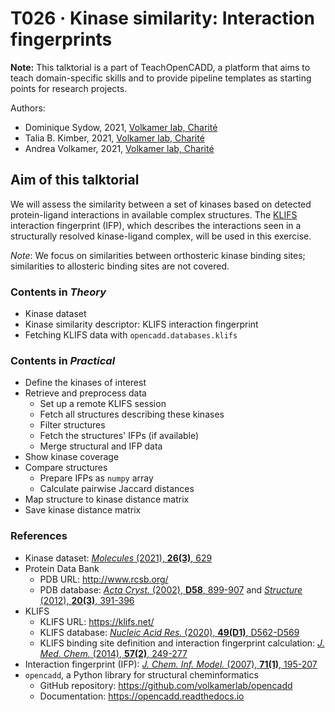 # T026 · Kinase similarity: Interaction fingerprints

**Note:** This talktorial is a part of TeachOpenCADD, a platform that aims to teach domain-specific skills and to provide pipeline templates as starting points for research projects.

Authors:

- Dominique Sydow, 2021, [Volkamer lab, Charité](https://volkamerlab.org/)
- Talia B. Kimber, 2021, [Volkamer lab, Charité](https://volkamerlab.org/)
- Andrea Volkamer, 2021, [Volkamer lab, Charité](https://volkamerlab.org/)


## Aim of this talktorial

We will assess the similarity between a set of kinases based on detected protein-ligand interactions in available complex structures. The [KLIFS](https://klifs.net/) interaction fingerprint (IFP), which describes the interactions seen in a structurally resolved kinase-ligand complex, will be used in this exercise.  

_Note_: We focus on similarities between orthosteric kinase binding sites; similarities to allosteric binding sites are not covered.


### Contents in *Theory*

* Kinase dataset
* Kinase similarity descriptor: KLIFS interaction fingerprint
* Fetching KLIFS data with `opencadd.databases.klifs`


### Contents in *Practical*

* Define the kinases of interest
* Retrieve and preprocess data
    * Set up a remote KLIFS session
    * Fetch all structures describing these kinases
    * Filter structures
    * Fetch the structures' IFPs (if available)
    * Merge structural and IFP data
* Show kinase coverage
* Compare structures
    * Prepare IFPs as `numpy` array
    * Calculate pairwise Jaccard distances
* Map structure to kinase distance matrix
* Save kinase distance matrix


### References

* Kinase dataset: [<i>Molecules</i> (2021), <b>26(3)</b>, 629](https://www.mdpi.com/1420-3049/26/3/629) 
* Protein Data Bank
  * PDB URL: http://www.rcsb.org/
  * PDB database: [<i>Acta Cryst.</i> (2002), <b>D58</b>, 899-907](https://doi.org/10.1107/S0907444902003451) and [<i>Structure</i> (2012), <b>20(3)</b>, 391-396](https://doi.org/10.1016/j.str.2012.01.010)
* KLIFS
  * KLIFS URL: https://klifs.net/
  * KLIFS database: [<i>Nucleic Acid Res.</i> (2020), <b>49(D1)</b>, D562-D569](https://doi.org/10.1093/nar/gkaa895)
  * KLIFS binding site definition and interaction fingerprint calculation: [<i>J. Med. Chem.</i> (2014), <b>57(2)</b>, 249-277](https://doi.org/10.1021/jm400378w)
* Interaction fingerprint (IFP): [<i>J. Chem. Inf. Model.</i> (2007), <b>71(1)</b>, 195-207](https://doi.org/10.1021/ci600342e)
* `opencadd`, a Python library for structural cheminformatics
  * GitHub repository: https://github.com/volkamerlab/opencadd
  * Documentation: https://opencadd.readthedocs.io
